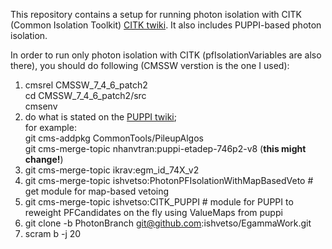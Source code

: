 This repository contains a setup for running photon isolation with CITK (Common Isolation Toolkit) [CITK twiki]. 
It also includes PUPPI-based photon isolation. 

In order to run only photon isolation with CITK (pfIsolationVariables are also there), you should do following (CMSSW verstion is the one I used):



1. cmsrel CMSSW_7_4_6_patch2 <br />
cd CMSSW_7_4_6_patch2/src <br />
cmsenv <br />
2. do what is stated on the [PUPPI twiki]; <br />
for example: <br />
git cms-addpkg CommonTools/PileupAlgos <br />
git cms-merge-topic nhanvtran:puppi-etadep-746p2-v8 (<b>this might change!</b>) <br />
2. git cms-merge-topic ikrav:egm_id_74X_v2
3. git cms-merge-topic ishvetso:PhotonPFIsolationWithMapBasedVeto # get module for map-based vetoing
4. git cms-merge-topic ishvetso:CITK_PUPPI # module for PUPPI to reweight PFCandidates on the fly using ValueMaps from puppi
5. git clone -b PhotonBranch git@github.com:ishvetso/EgammaWork.git 
6. scram b -j 20


[CITK twiki]:https://twiki.cern.ch/twiki/bin/viewauth/CMS/CommonIDAndIsolationFW
[PUPPI twiki]:https://twiki.cern.ch/twiki/bin/viewauth/CMS/PUPPI#Validation_framework_in_CMSSW_73
